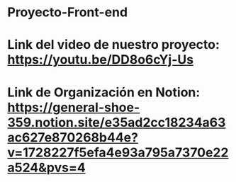 # Proyecto-Front-end

# Link del video de nuestro proyecto: https://youtu.be/DD8o6cYj-Us
# Link de Organización en Notion: https://general-shoe-359.notion.site/e35ad2cc18234a63ac627e870268b44e?v=1728227f5efa4e93a795a7370e22a524&pvs=4